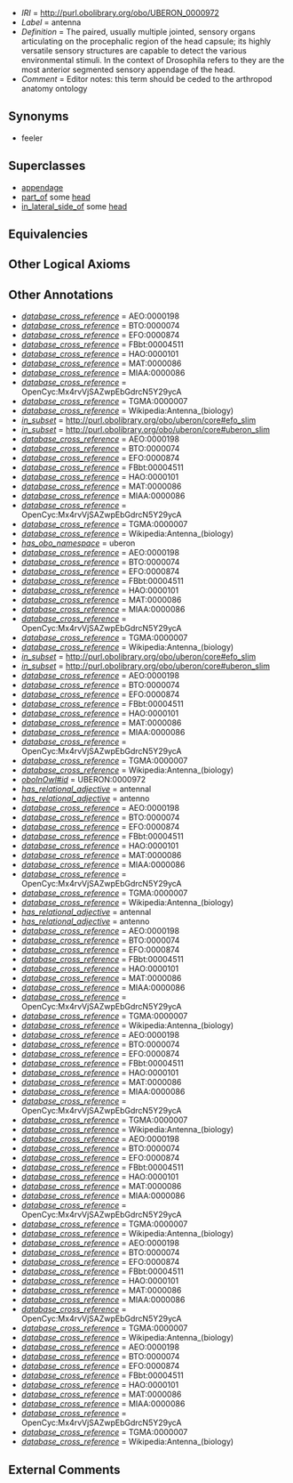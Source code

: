  * *IRI* = http://purl.obolibrary.org/obo/UBERON_0000972
 * *Label* = antenna
 * *Definition* = The paired, usually multiple jointed, sensory organs articulating on the procephalic region of the head capsule; its highly versatile sensory structures are capable to detect the various environmental stimuli. In the context of Drosophila refers to they are the most anterior segmented sensory appendage of the head.
 * *Comment* = Editor notes: this term should be ceded to the arthropod anatomy ontology

## Synonyms

 * feeler

## Superclasses

 * [appendage](../../UBERON/26/UBERON_0000026.md)
 * [part_of](../../BFO/50/BFO_0000050.md) some [head](../../UBERON/33/UBERON_0000033.md)
 * [in_lateral_side_of](../../BSPO/26/BSPO_0000126.md) some [head](../../UBERON/33/UBERON_0000033.md)

## Equivalencies


## Other Logical Axioms


## Other Annotations

 * *[database_cross_reference](../../ef/oboInOwl#hasDbXref.md)* = AEO:0000198
 * *[database_cross_reference](../../ef/oboInOwl#hasDbXref.md)* = BTO:0000074
 * *[database_cross_reference](../../ef/oboInOwl#hasDbXref.md)* = EFO:0000874
 * *[database_cross_reference](../../ef/oboInOwl#hasDbXref.md)* = FBbt:00004511
 * *[database_cross_reference](../../ef/oboInOwl#hasDbXref.md)* = HAO:0000101
 * *[database_cross_reference](../../ef/oboInOwl#hasDbXref.md)* = MAT:0000086
 * *[database_cross_reference](../../ef/oboInOwl#hasDbXref.md)* = MIAA:0000086
 * *[database_cross_reference](../../ef/oboInOwl#hasDbXref.md)* = OpenCyc:Mx4rvVjSAZwpEbGdrcN5Y29ycA
 * *[database_cross_reference](../../ef/oboInOwl#hasDbXref.md)* = TGMA:0000007
 * *[database_cross_reference](../../ef/oboInOwl#hasDbXref.md)* = Wikipedia:Antenna_(biology)
 * *[in_subset](../../et/oboInOwl#inSubset.md)* = http://purl.obolibrary.org/obo/uberon/core#efo_slim
 * *[in_subset](../../et/oboInOwl#inSubset.md)* = http://purl.obolibrary.org/obo/uberon/core#uberon_slim
 * *[database_cross_reference](../../ef/oboInOwl#hasDbXref.md)* = AEO:0000198
 * *[database_cross_reference](../../ef/oboInOwl#hasDbXref.md)* = BTO:0000074
 * *[database_cross_reference](../../ef/oboInOwl#hasDbXref.md)* = EFO:0000874
 * *[database_cross_reference](../../ef/oboInOwl#hasDbXref.md)* = FBbt:00004511
 * *[database_cross_reference](../../ef/oboInOwl#hasDbXref.md)* = HAO:0000101
 * *[database_cross_reference](../../ef/oboInOwl#hasDbXref.md)* = MAT:0000086
 * *[database_cross_reference](../../ef/oboInOwl#hasDbXref.md)* = MIAA:0000086
 * *[database_cross_reference](../../ef/oboInOwl#hasDbXref.md)* = OpenCyc:Mx4rvVjSAZwpEbGdrcN5Y29ycA
 * *[database_cross_reference](../../ef/oboInOwl#hasDbXref.md)* = TGMA:0000007
 * *[database_cross_reference](../../ef/oboInOwl#hasDbXref.md)* = Wikipedia:Antenna_(biology)
 * *[has_obo_namespace](../../ce/oboInOwl#hasOBONamespace.md)* = uberon
 * *[database_cross_reference](../../ef/oboInOwl#hasDbXref.md)* = AEO:0000198
 * *[database_cross_reference](../../ef/oboInOwl#hasDbXref.md)* = BTO:0000074
 * *[database_cross_reference](../../ef/oboInOwl#hasDbXref.md)* = EFO:0000874
 * *[database_cross_reference](../../ef/oboInOwl#hasDbXref.md)* = FBbt:00004511
 * *[database_cross_reference](../../ef/oboInOwl#hasDbXref.md)* = HAO:0000101
 * *[database_cross_reference](../../ef/oboInOwl#hasDbXref.md)* = MAT:0000086
 * *[database_cross_reference](../../ef/oboInOwl#hasDbXref.md)* = MIAA:0000086
 * *[database_cross_reference](../../ef/oboInOwl#hasDbXref.md)* = OpenCyc:Mx4rvVjSAZwpEbGdrcN5Y29ycA
 * *[database_cross_reference](../../ef/oboInOwl#hasDbXref.md)* = TGMA:0000007
 * *[database_cross_reference](../../ef/oboInOwl#hasDbXref.md)* = Wikipedia:Antenna_(biology)
 * *[in_subset](../../et/oboInOwl#inSubset.md)* = http://purl.obolibrary.org/obo/uberon/core#efo_slim
 * *[in_subset](../../et/oboInOwl#inSubset.md)* = http://purl.obolibrary.org/obo/uberon/core#uberon_slim
 * *[database_cross_reference](../../ef/oboInOwl#hasDbXref.md)* = AEO:0000198
 * *[database_cross_reference](../../ef/oboInOwl#hasDbXref.md)* = BTO:0000074
 * *[database_cross_reference](../../ef/oboInOwl#hasDbXref.md)* = EFO:0000874
 * *[database_cross_reference](../../ef/oboInOwl#hasDbXref.md)* = FBbt:00004511
 * *[database_cross_reference](../../ef/oboInOwl#hasDbXref.md)* = HAO:0000101
 * *[database_cross_reference](../../ef/oboInOwl#hasDbXref.md)* = MAT:0000086
 * *[database_cross_reference](../../ef/oboInOwl#hasDbXref.md)* = MIAA:0000086
 * *[database_cross_reference](../../ef/oboInOwl#hasDbXref.md)* = OpenCyc:Mx4rvVjSAZwpEbGdrcN5Y29ycA
 * *[database_cross_reference](../../ef/oboInOwl#hasDbXref.md)* = TGMA:0000007
 * *[database_cross_reference](../../ef/oboInOwl#hasDbXref.md)* = Wikipedia:Antenna_(biology)
 * *[oboInOwl#id](../../id/oboInOwl#id.md)* = UBERON:0000972
 * *[has_relational_adjective](../../UBPROP/07/UBPROP_0000007.md)* = antennal
 * *[has_relational_adjective](../../UBPROP/07/UBPROP_0000007.md)* = antenno
 * *[database_cross_reference](../../ef/oboInOwl#hasDbXref.md)* = AEO:0000198
 * *[database_cross_reference](../../ef/oboInOwl#hasDbXref.md)* = BTO:0000074
 * *[database_cross_reference](../../ef/oboInOwl#hasDbXref.md)* = EFO:0000874
 * *[database_cross_reference](../../ef/oboInOwl#hasDbXref.md)* = FBbt:00004511
 * *[database_cross_reference](../../ef/oboInOwl#hasDbXref.md)* = HAO:0000101
 * *[database_cross_reference](../../ef/oboInOwl#hasDbXref.md)* = MAT:0000086
 * *[database_cross_reference](../../ef/oboInOwl#hasDbXref.md)* = MIAA:0000086
 * *[database_cross_reference](../../ef/oboInOwl#hasDbXref.md)* = OpenCyc:Mx4rvVjSAZwpEbGdrcN5Y29ycA
 * *[database_cross_reference](../../ef/oboInOwl#hasDbXref.md)* = TGMA:0000007
 * *[database_cross_reference](../../ef/oboInOwl#hasDbXref.md)* = Wikipedia:Antenna_(biology)
 * *[has_relational_adjective](../../UBPROP/07/UBPROP_0000007.md)* = antennal
 * *[has_relational_adjective](../../UBPROP/07/UBPROP_0000007.md)* = antenno
 * *[database_cross_reference](../../ef/oboInOwl#hasDbXref.md)* = AEO:0000198
 * *[database_cross_reference](../../ef/oboInOwl#hasDbXref.md)* = BTO:0000074
 * *[database_cross_reference](../../ef/oboInOwl#hasDbXref.md)* = EFO:0000874
 * *[database_cross_reference](../../ef/oboInOwl#hasDbXref.md)* = FBbt:00004511
 * *[database_cross_reference](../../ef/oboInOwl#hasDbXref.md)* = HAO:0000101
 * *[database_cross_reference](../../ef/oboInOwl#hasDbXref.md)* = MAT:0000086
 * *[database_cross_reference](../../ef/oboInOwl#hasDbXref.md)* = MIAA:0000086
 * *[database_cross_reference](../../ef/oboInOwl#hasDbXref.md)* = OpenCyc:Mx4rvVjSAZwpEbGdrcN5Y29ycA
 * *[database_cross_reference](../../ef/oboInOwl#hasDbXref.md)* = TGMA:0000007
 * *[database_cross_reference](../../ef/oboInOwl#hasDbXref.md)* = Wikipedia:Antenna_(biology)
 * *[database_cross_reference](../../ef/oboInOwl#hasDbXref.md)* = AEO:0000198
 * *[database_cross_reference](../../ef/oboInOwl#hasDbXref.md)* = BTO:0000074
 * *[database_cross_reference](../../ef/oboInOwl#hasDbXref.md)* = EFO:0000874
 * *[database_cross_reference](../../ef/oboInOwl#hasDbXref.md)* = FBbt:00004511
 * *[database_cross_reference](../../ef/oboInOwl#hasDbXref.md)* = HAO:0000101
 * *[database_cross_reference](../../ef/oboInOwl#hasDbXref.md)* = MAT:0000086
 * *[database_cross_reference](../../ef/oboInOwl#hasDbXref.md)* = MIAA:0000086
 * *[database_cross_reference](../../ef/oboInOwl#hasDbXref.md)* = OpenCyc:Mx4rvVjSAZwpEbGdrcN5Y29ycA
 * *[database_cross_reference](../../ef/oboInOwl#hasDbXref.md)* = TGMA:0000007
 * *[database_cross_reference](../../ef/oboInOwl#hasDbXref.md)* = Wikipedia:Antenna_(biology)
 * *[database_cross_reference](../../ef/oboInOwl#hasDbXref.md)* = AEO:0000198
 * *[database_cross_reference](../../ef/oboInOwl#hasDbXref.md)* = BTO:0000074
 * *[database_cross_reference](../../ef/oboInOwl#hasDbXref.md)* = EFO:0000874
 * *[database_cross_reference](../../ef/oboInOwl#hasDbXref.md)* = FBbt:00004511
 * *[database_cross_reference](../../ef/oboInOwl#hasDbXref.md)* = HAO:0000101
 * *[database_cross_reference](../../ef/oboInOwl#hasDbXref.md)* = MAT:0000086
 * *[database_cross_reference](../../ef/oboInOwl#hasDbXref.md)* = MIAA:0000086
 * *[database_cross_reference](../../ef/oboInOwl#hasDbXref.md)* = OpenCyc:Mx4rvVjSAZwpEbGdrcN5Y29ycA
 * *[database_cross_reference](../../ef/oboInOwl#hasDbXref.md)* = TGMA:0000007
 * *[database_cross_reference](../../ef/oboInOwl#hasDbXref.md)* = Wikipedia:Antenna_(biology)
 * *[database_cross_reference](../../ef/oboInOwl#hasDbXref.md)* = AEO:0000198
 * *[database_cross_reference](../../ef/oboInOwl#hasDbXref.md)* = BTO:0000074
 * *[database_cross_reference](../../ef/oboInOwl#hasDbXref.md)* = EFO:0000874
 * *[database_cross_reference](../../ef/oboInOwl#hasDbXref.md)* = FBbt:00004511
 * *[database_cross_reference](../../ef/oboInOwl#hasDbXref.md)* = HAO:0000101
 * *[database_cross_reference](../../ef/oboInOwl#hasDbXref.md)* = MAT:0000086
 * *[database_cross_reference](../../ef/oboInOwl#hasDbXref.md)* = MIAA:0000086
 * *[database_cross_reference](../../ef/oboInOwl#hasDbXref.md)* = OpenCyc:Mx4rvVjSAZwpEbGdrcN5Y29ycA
 * *[database_cross_reference](../../ef/oboInOwl#hasDbXref.md)* = TGMA:0000007
 * *[database_cross_reference](../../ef/oboInOwl#hasDbXref.md)* = Wikipedia:Antenna_(biology)
 * *[database_cross_reference](../../ef/oboInOwl#hasDbXref.md)* = AEO:0000198
 * *[database_cross_reference](../../ef/oboInOwl#hasDbXref.md)* = BTO:0000074
 * *[database_cross_reference](../../ef/oboInOwl#hasDbXref.md)* = EFO:0000874
 * *[database_cross_reference](../../ef/oboInOwl#hasDbXref.md)* = FBbt:00004511
 * *[database_cross_reference](../../ef/oboInOwl#hasDbXref.md)* = HAO:0000101
 * *[database_cross_reference](../../ef/oboInOwl#hasDbXref.md)* = MAT:0000086
 * *[database_cross_reference](../../ef/oboInOwl#hasDbXref.md)* = MIAA:0000086
 * *[database_cross_reference](../../ef/oboInOwl#hasDbXref.md)* = OpenCyc:Mx4rvVjSAZwpEbGdrcN5Y29ycA
 * *[database_cross_reference](../../ef/oboInOwl#hasDbXref.md)* = TGMA:0000007
 * *[database_cross_reference](../../ef/oboInOwl#hasDbXref.md)* = Wikipedia:Antenna_(biology)

## External Comments


